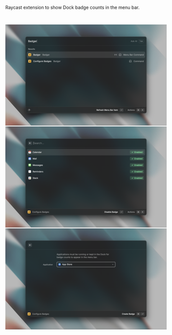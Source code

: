 Raycast extension to show Dock badge counts in the menu bar.

<br>

![](/metadata/screenshot-1.png)
![](/metadata/screenshot-2.png)
![](/metadata/screenshot-3.png)
